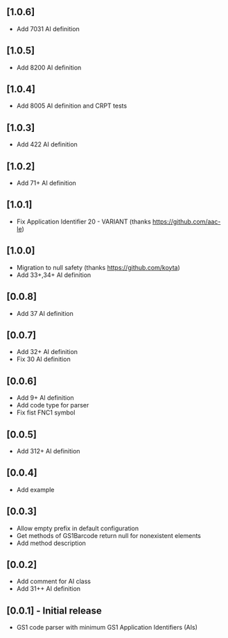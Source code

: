 ## [1.0.6]
* Add 7031 AI definition

## [1.0.5]
* Add 8200 AI definition

## [1.0.4]
* Add 8005 AI definition and CRPT tests

## [1.0.3]
* Add 422 AI definition

## [1.0.2]
* Add 71+ AI definition

## [1.0.1]
* Fix Application Identifier 20 - VARIANT (thanks https://github.com/aac-le)

## [1.0.0]
* Migration to null safety (thanks https://github.com/koyta)
* Add 33+,34+ AI definition

## [0.0.8]
* Add 37 AI definition

## [0.0.7]
* Add 32+ AI definition
* Fix 30 AI definition

## [0.0.6]
* Add 9+ AI definition
* Add  code type for parser
* Fix fist FNC1 symbol

## [0.0.5]
* Add 312+ AI definition

## [0.0.4]
* Add example

## [0.0.3]
* Allow empty prefix in default configuration
* Get methods of GS1Barcode return null for nonexistent elements
* Add method description

## [0.0.2]
* Add comment for AI class
* Add 31++ AI definition

## [0.0.1] - Initial release
* GS1 code parser with minimum GS1 Application Identifiers (AIs)









